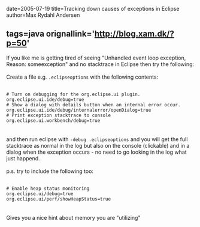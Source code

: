 date=2005-07-19
title=Tracking down causes of exceptions in Eclipse
author=Max Rydahl Andersen

tags=java 
orignallink='http://blog.xam.dk/?p=50'
---
<div><p>If you like me is getting tired of seeing "Unhandled event loop exception, Reason: someexception" and no stacktrace in Eclipse then try the following:
<br><br>
Create a file e.g. <code>.eclipseoptions</code> with the following contents:
<br><br><code>
# Turn on debugging for the org.eclipse.ui plugin.
org.eclipse.ui.ide/debug=true
# Show a dialog with details button when an internal error occur.
org.eclipse.ui.ide/debug/internalerror/openDialog=true
# Print exception stacktrace to console
org.eclipse.ui.workbench/debug=true
</code>
<br><br>
and then run eclipse with <code>-debug .eclipseoptions</code> and you will get the full stacktrace
as normal in the log but also on the console (clickable) and in a dialog when the exception occurs - no need to go looking in the log what just happend.
<br><br>
p.s. try to include the following too:
<br><br><code>
# Enable heap status monitoring
org.eclipse.ui/debug=true
org.eclipse.ui/perf/showHeapStatus=true
</code>
<br><br>
Gives you a nice hint about memory you are "utilizing"</p></div>
